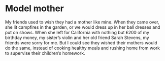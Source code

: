 Model mother
============
My friends used to wish they had a mother like mine. When they came over, she lit campfires in the garden, or we would dress up in her ball dresses and put on shows. When she left for California with nothing but £200 of my birthday money, my sister’s violin and her old friend Sarah Stevens, my friends were sorry for me. But I could see they wished their mothers would do the same, instead of cooking healthy meals and rushing home from work to supervise their children’s homework.
